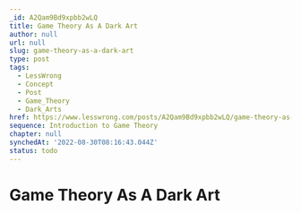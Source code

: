 ```yaml
---
_id: A2Qam9Bd9xpbb2wLQ
title: Game Theory As A Dark Art
author: null
url: null
slug: game-theory-as-a-dark-art
type: post
tags:
  - LessWrong
  - Concept
  - Post
  - Game_Theory
  - Dark_Arts
href: https://www.lesswrong.com/posts/A2Qam9Bd9xpbb2wLQ/game-theory-as-a-dark-art
sequence: Introduction to Game Theory
chapter: null
synchedAt: '2022-08-30T08:16:43.044Z'
status: todo
---
```


# Game Theory As A Dark Art

